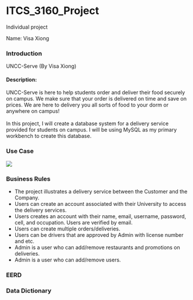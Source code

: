 # ITCS_3160_Project

Individual project

Name: Visa Xiong

### Introduction
UNCC-Serve (By Visa Xiong)

#### Description:
UNCC-Serve is here to help students order and deliver their food securely on campus. We make sure that your order is delivered on time and save on prices. We are here to delivery you all sorts of food to your dorm or anywhere on campus! <br />
<br /> In this project, I will create a database system for a delivery service provided for students on campus. I will be using MySQL as my primary workbench to create this database.
  
### Use Case
![](file:///Users/vis.aa/Desktop/Screen%20Shot%202020-04-06%20at%2011.21.14%20PM.png)

### Business Rules
- The project illustrates a delivery service between the Customer and the Company.
- Users can create an account associated with their University to access the delivery services.
- Users creates an account with their name, email, username, password, cell, and occupation. Users are verified by email.
- Users can create multiple orders/deliveries.
- Users can be drivers that are approved by Admin with license number and etc.
- Admin is a user who can add/remove restaurants and promotions on deliveries.
- Admin is a user who can add/remove users.

### EERD

### Data Dictionary
